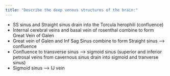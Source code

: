 ```yaml
---
title: "Describe the deep venous structures of the brain:"
---
```

- SS sinus and Straight sinus drain into the Torcula herophili (confluence)
- Internal cerebral veins and basal vein of rosenthal combine to form Great Vein of Galen
- Great vein of Galen and Inf Sag Sinus combine to form Straight sinus --&gt; confluence
- Confluence to transverse sinus --&gt; sigmoid sinus (superior and inferior petrosal veins from cavernous sinus drain into sigmoid and tranverse sinus)
- Sigmoid sinus --&gt; IJ vein

